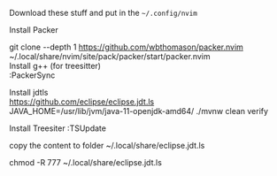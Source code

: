Download these stuff and put in the `~/.config/nvim`

Install Packer

git clone --depth 1 https://github.com/wbthomason/packer.nvim \
 ~/.local/share/nvim/site/pack/packer/start/packer.nvim \
 Install g++ (for treesitter) \
 :PackerSync
 
Install jdtls \
https://github.com/eclipse/eclipse.jdt.ls \
JAVA_HOME=/usr/lib/jvm/java-11-openjdk-amd64/ ./mvnw clean verify

Install Treesiter
:TSUpdate

copy the content to folder
~/.local/share/eclipse.jdt.ls

chmod -R 777 ~/.local/share/eclipse.jdt.ls
